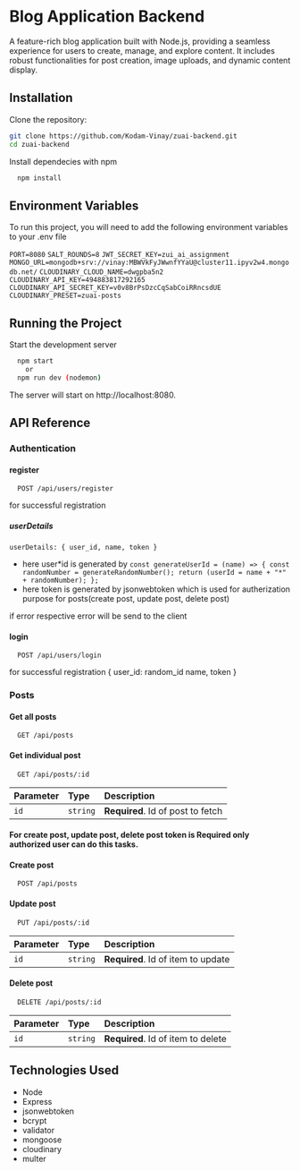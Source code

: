 # Blog Application Backend

A feature-rich blog application built with Node.js, providing a seamless experience for users to create, manage, and explore content. It includes robust functionalities for post creation, image uploads, and dynamic content display.

## Installation

Clone the repository:

```bash
git clone https://github.com/Kodam-Vinay/zuai-backend.git
cd zuai-backend
```

Install dependecies with npm

```bash
  npm install
```

## Environment Variables

To run this project, you will need to add the following environment variables to your .env file

`PORT=8080`
`SALT_ROUNDS=8`
`JWT_SECRET_KEY=zui_ai_assignment`
`MONGO_URL=mongodb+srv://vinay:MBWVkFyJWwnfYYaU@cluster11.ipyv2w4.mongodb.net/`
`CLOUDINARY_CLOUD_NAME=dwgpba5n2`
`CLOUDINARY_API_KEY=494883817292165`
`CLOUDINARY_API_SECRET_KEY=v0v8BrPsDzcCqSabCoiRRncsdUE`
`CLOUDINARY_PRESET=zuai-posts`

## Running the Project

Start the development server

```bash
  npm start
    or
  npm run dev (nodemon)
```

The server will start on http://localhost:8080.

## API Reference

### Authentication

#### register

```http
  POST /api/users/register
```

for successful registration

##### userDetails

`userDetails: {
    user_id,
    name,
    token
}`

- here user*id is generated by
  `const generateUserId = (name) => {
  const randomNumber = generateRandomNumber();
  return (userId = name + "*" + randomNumber);
  };`
- here token is generated by jsonwebtoken which is used for autherization purpose for posts(create post, update post, delete post)

if error respective error will be send to the client

#### login

```http
  POST /api/users/login
```

for successful registration
{
user_id: random_id
name,
token
}

### Posts

#### Get all posts

```http
  GET /api/posts
```

#### Get individual post

```http
  GET /api/posts/:id
```

| Parameter | Type     | Description                       |
| :-------- | :------- | :-------------------------------- |
| `id`      | `string` | **Required**. Id of post to fetch |

#### For create post, update post, delete post token is Required only authorized user can do this tasks.

#### Create post

```http
  POST /api/posts
```

#### Update post

```http
  PUT /api/posts/:id
```

| Parameter | Type     | Description                        |
| :-------- | :------- | :--------------------------------- |
| `id`      | `string` | **Required**. Id of item to update |

#### Delete post

```http
  DELETE /api/posts/:id
```

| Parameter | Type     | Description                        |
| :-------- | :------- | :--------------------------------- |
| `id`      | `string` | **Required**. Id of item to delete |

## Technologies Used

- Node
- Express
- jsonwebtoken
- bcrypt
- validator
- mongoose
- cloudinary
- multer
